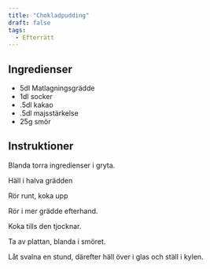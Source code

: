 ```yaml
---
title: "Chokladpudding"
draft: false
tags:
  - Efterrätt
---
```


## Ingredienser
- 5dl Matlagningsgrädde
- 1dl socker
- .5dl kakao
- .5dl majsstärkelse
- 25g smör

## Instruktioner
Blanda torra ingredienser i gryta.

Häll i halva grädden

Rör runt, koka upp

Rör i mer grädde efterhand.

Koka tills den tjocknar.

Ta av plattan, blanda i smöret.

Låt svalna en stund, därefter häll över i glas och ställ i kylen.